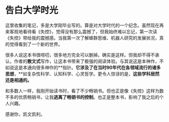 # 告白大学时光

这里收集的笔记，多是大学刚毕业写的。算是对大学时代的一个纪念。虽然现在再来客观地看待看《失控》，觉得没有那么震撼了，但我始终难以忘记，第一次读《失控》带给我的震撼感。当我第一次了解蜂群思维、机器人研究的发展状况，真的觉得看到了一个新的世界。

很多人说这本书很唠叨，很多地方完全可以删掉。确实是这样。但我却不得不承认，作者的**散文式**写作，让这本书带来了极强的阅读体验。与其说这是本神作，不如说这是本通向很多神作的**指针。**它涉及了在当时90年代在各领域流行的诸多思想**，**如复杂性科学、认知科学、心灵哲学。更令人惊讶的是，**这些学科居然还是相通的。**

和多数人一样，我刚开始读书时，看了不少畅销书。但也正是像《失控》这样为数不多的优质畅销书，让我**逃离了畅销书的控制**。也正是整本书，影响了我之后的个人兴趣。

感谢你，凯文凯利。

